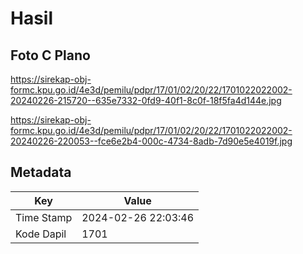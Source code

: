 # Hasil

## Foto C Plano

https://sirekap-obj-formc.kpu.go.id/4e3d/pemilu/pdpr/17/01/02/20/22/1701022022002-20240226-215720--635e7332-0fd9-40f1-8c0f-18f5fa4d144e.jpg

https://sirekap-obj-formc.kpu.go.id/4e3d/pemilu/pdpr/17/01/02/20/22/1701022022002-20240226-220053--fce6e2b4-000c-4734-8adb-7d90e5e4019f.jpg


## Metadata

| Key        | Value               |
| ---------- | ------------------- |
| Time Stamp | 2024-02-26 22:03:46 |
| Kode Dapil | 1701                |



